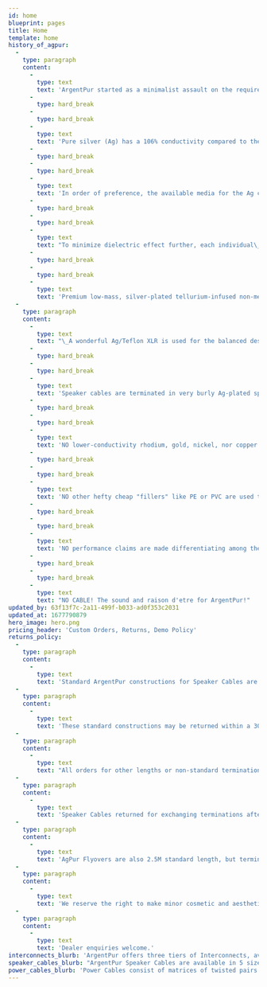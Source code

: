```yaml
---
id: home
blueprint: pages
title: Home
template: home
history_of_agpur:
  -
    type: paragraph
    content:
      -
        type: text
        text: 'ArgentPur started as a minimalist assault on the requirements of audio signal transmission.'
      -
        type: hard_break
      -
        type: hard_break
      -
        type: text
        text: 'Pure silver (Ag) has a 106% conductivity compared to the maximum theoretical transmission of copper at a technically defined 100%. So even umpteen-nines Cu can''t remotely approach pure silver. The market is flooded with silver plated copper conductors. To many, these have compromised qualities that limit top octave clarity, coherence, and may lead some to describe them as "bright," "etched," or having "glare". Pure silver has no such compromises, and indeed has NO SOUND of its own.'
      -
        type: hard_break
      -
        type: hard_break
      -
        type: text
        text: 'In order of preference, the available media for the Ag conductors to rest within are: a vacuum (rather impractical), air, and then the low dielectric effect insulative barriers when necessary. The best of these are arguably the fluorocarbons.'
      -
        type: hard_break
      -
        type: hard_break
      -
        type: text
        text: "To minimize dielectric effect further, each individual\_ Ag strand used in ArgentPur is manually threaded through its own fluorocarbon tube that is 5-10x larger so that contact between the Ag conductor strand and its protective carrier is dramatically reduced by this roomy air space. Capacitance and inductance are thus minimized, with the benefit of no \"signal-hopping\" destructive interference across the frequency spectra. (See Core Technologies below.)"
      -
        type: hard_break
      -
        type: hard_break
      -
        type: text
        text: 'Premium low-mass, silver-plated tellurium-infused non-metallic RCAs are used for the single-ended designs. WBT0152AG locking RCAs are available for Pro or studio use at no extra cost.'
  -
    type: paragraph
    content:
      -
        type: text
        text: "\_A wonderful Ag/Teflon XLR is used for the balanced designs. Neutrik silver-plated locking connectors are also available for Pro or studio use, again, at no extra cost."
      -
        type: hard_break
      -
        type: hard_break
      -
        type: text
        text: 'Speaker cables are terminated in very burly Ag-plated spades and Ag-plated banana plugs for complete continuity of Ag conductivity.'
      -
        type: hard_break
      -
        type: hard_break
      -
        type: text
        text: 'NO lower-conductivity rhodium, gold, nickel, nor copper surfaces are in the signal paths! Only 105.9995% transmission pure Ag!'
      -
        type: hard_break
      -
        type: hard_break
      -
        type: text
        text: 'NO other hefty cheap "fillers" like PE or PVC are used to add unnecessary weight nor girth in marketing ruses to enhance gravitas. Pure Ag cascading through air-filled Teflon to Ag-tipped connectors!'
      -
        type: hard_break
      -
        type: hard_break
      -
        type: text
        text: 'NO performance claims are made differentiating among the AgPur Speaker Cable iterations, as load sensitivity and length requirements should guide Ag AWG mass selection among the four models. How refreshing!'
      -
        type: hard_break
      -
        type: hard_break
      -
        type: text
        text: "NO CABLE! The sound and raison d'etre for ArgentPur!"
updated_by: 63f13f7c-2a11-499f-b033-ad0f353c2031
updated_at: 1677790879
hero_image: hero.png
pricing_header: 'Custom Orders, Returns, Demo Policy'
returns_policy:
  -
    type: paragraph
    content:
      -
        type: text
        text: 'Standard ArgentPur constructions for Speaker Cables are 2.5M length, terminated with premium bananas AND spades. Standard Interconnects are 1M length.'
  -
    type: paragraph
    content:
      -
        type: text
        text: 'These standard constructions may be returned within a 30 day demo period for full refund less shipping costs.'
  -
    type: paragraph
    content:
      -
        type: text
        text: "All orders for other lengths or non-standard terminations (all bananas or all spades, or others' connectors, for example), are considered custom-made orders, so are not refundable."
  -
    type: paragraph
    content:
      -
        type: text
        text: 'Speaker Cables returned for exchanging terminations after delivery will incur a modest charge for new connectors and remanufacturing labor.'
  -
    type: paragraph
    content:
      -
        type: text
        text: 'AgPur Flyovers are also 2.5M standard length, but terminated with all bananas. Standard constructions may be exchanged for full credit toward AgPur Speaker Cables within one year! Custom lengths and terminations are not returnable.'
  -
    type: paragraph
    content:
      -
        type: text
        text: 'We reserve the right to make minor cosmetic and aesthetic changes on the fly without notice. However, any technological changes will always be announced. Enjoy the music!'
  -
    type: paragraph
    content:
      -
        type: text
        text: 'Dealer enquiries welcome.'
interconnects_blurb: 'ArgentPur offers three tiers of Interconnects, available both single ended (RCA) and balanced (XLR).'
speaker_cables_blurb: "ArgentPur Speaker Cables are available in 5 sizes according to current capacity. Choose among the gauges to match your loudspeakers' sensitivity and length requirements."
power_cables_blurb: 'Power Cables consist of matrices of twisted pairs of solid pure Ag strands individually threaded through their own air-cushioned fluorocarbon tubes... just as all AgPur products. Stock sizes are 1.5M, terminated with Viborg 503S Ag plug. Experience suggests that an all-AgPur power cord family preserves utmost transparency.'
---
```

